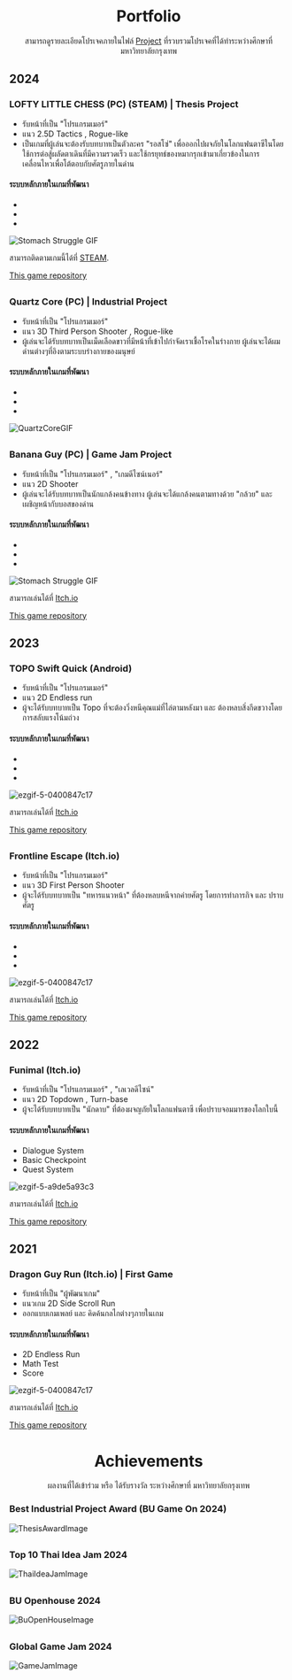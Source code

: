 <div align="center">
  <h1>Portfolio</h1>
</div>
<div align="center">
  
สามารถดูรายละเอียดโปรเจคภายในไฟล์ [Project](https://github.com/SuNnY54569/Portfolio/tree/main/Project) ที่รวบรวมโปรเจคที่ได้ทำระหว่างศึกษาที่ มหาวิทยาลัยกรุงเทพ
</div>

## 2024

### LOFTY LITTLE CHESS (PC) (STEAM) | Thesis Project
* รับหน้าที่เป็น "โปรแกรมเมอร์"
* แนว 2.5D Tactics , Rogue-like
* เป็นเกมที่ผู้เล่นจะต้องรับบทบาทเป็นตัวละคร "รอสโซ่" เพื่อออกไปผจภัยในโลกแฟนตาซีในโดยใช้การต่อสู้ผลัดตาเดินที่มีความรวดเร็ว และใช้กรยุทธ์ของหมากรุกเข้ามาเกี่ยวข้องในการเคลื่อนไหวเพื่อโต้ตอบกับศัตรูภายในด่าน

#### ระบบหลักภายในเกมที่พัฒนา
- 
- 
- 

![Stomach Struggle GIF](https://github.com/MrJOKIT/GifForPortfolio/blob/main/Lofty.gif)

สามารถติดตามเกมนี้ได้ที่ [STEAM](https://store.steampowered.com/app/3360590/Lofty_Little_Chess/?l=thai).

[This game repository](https://github.com/MrJOKIT/Rosso2024)

##

### Quartz Core (PC) | Industrial Project
* รับหน้าที่เป็น "โปรแกรมเมอร์"
* แนว 3D Third Person Shooter , Rogue-like
* ผู้เล่นจะได้รับบทบาทเป็นเม็ดเลือดขาวที่มีหน้าที่เข้าไปกำจัดเราเชื้อโรคในร่างกาย ผู้เล่นจะได้ผมด่านต่างๆที่อิงตามระบบร่างกายของมนุษย์

#### ระบบหลักภายในเกมที่พัฒนา
- 
- 
- 

![QuartzCoreGIF](https://github.com/MrJOKIT/GifForPortfolio/blob/main/QuartzCoreGIf.gif)

##

### Banana Guy (PC) | Game Jam Project
* รับหน้าที่เป็น "โปรแกรมเมอร์" , "เกมดีไซน์เนอร์"
* แนว 2D Shooter
* ผู้เล่นจะได้รับบทบาทเป็นนักแกล้งคนข้างทาง ผู้เล่นจะได้แกล้งคนตามทางด้วย "กล้วย" และ เผชิญหน้ากับบอสของด่าน
  
#### ระบบหลักภายในเกมที่พัฒนา
- 
- 
- 

![Stomach Struggle GIF](https://github.com/MrJOKIT/GifForPortfolio/blob/main/BananaGuy.gif)

สามารถเล่นได้ที่ [Itch.io](https://jamesjoom321.itch.io/banana-guy)

[This game repository](https://github.com/SuNnY54569/Stomach-Struggle)

## 2023

### TOPO Swift Quick (Android)
* รับหน้าที่เป็น "โปรแกรมเมอร์"
* แนว 2D Endless run
* ผู้จะได้รับบทบาทเป็น Topo ที่จะต้องวิ่งหนีคุณแม่ที่ไล่ตามหลังมา และ ต้องหลบสิ่งกีดขวางโดยการสลับแรงโน้มถ่วง

#### ระบบหลักภายในเกมที่พัฒนา
- 
- 
- 

![ezgif-5-0400847c17](https://github.com/MrJOKIT/GifForPortfolio/blob/main/TOPO.gif)

สามารถเล่นได้ที่ [Itch.io](https://jamesjoom321.itch.io/tobo-swift-quick)

[This game repository](https://github.com/SuNnY54569/Portfolio/tree/main/Project/Maggy%20The%20Dinosaur%20V.1)

##

### Frontline Escape (Itch.io)

* รับหน้าที่เป็น "โปรแกรมเมอร์"
* แนว 3D First Person Shooter
* ผู้จะได้รับบทบาทเป็น "ทหารแนวหน้า" ที่ต้องหลบหนีจากค่ายศัตรู โดยการทำภารกิจ และ ปราบศัตรู

#### ระบบหลักภายในเกมที่พัฒนา
- 
- 
- 

![ezgif-5-0400847c17](https://github.com/MrJOKIT/GifForPortfolio/blob/main/FromtlineEscape.gif)

สามารถเล่นได้ที่ [Itch.io](https://jamesjoom321.itch.io/frontline-escape-by-jokit)

[This game repository](https://github.com/SuNnY54569/Portfolio/tree/main/Project/Maggy%20The%20Dinosaur%20V.1)

## 2022

### Funimal (Itch.io)

* รับหน้าที่เป็น "โปรแกรมเมอร์" , "เลเวลดีไซน์"
* แนว 2D Topdown , Turn-base
* ผู้จะได้รับบทบาทเป็น "นักดาบ" ที่ต้องผจญภัยในโลกแฟนตาซี เพื่อปราบจอมมารของโลกใบนี้

#### ระบบหลักภายในเกมที่พัฒนา
- Dialogue System
- Basic Checkpoint
- Quest System

![ezgif-5-a9de5a93c3](https://github.com/MrJOKIT/GifForPortfolio/blob/main/Fuinimal.gif)

สามารถเล่นได้ที่ [Itch.io](https://jamesjoom321.itch.io/funimal)

[This game repository](https://github.com/SuNnY54569/Portfolio/tree/main/Project/Mission%20Of%20Muzashi)


## 2021

### Dragon Guy Run (Itch.io) | First Game

* รับหน้าที่เป็น "ผู้พัฒนาเกม"
* แนวเกม 2D Side Scroll Run
* ออกแบบเกมเพลย์ และ คิดค้นกลไกต่างๆภายในเกม

#### ระบบหลักภายในเกมที่พัฒนา
- 2D Endless Run
- Math Test
- Score

![ezgif-5-0400847c17](https://github.com/MrJOKIT/GifForPortfolio/blob/main/DragonGuy.gif)

สามารถเล่นได้ที่ [Itch.io](https://jamesjoom321.itch.io/dragon-guy-run)

[This game repository](https://github.com/SuNnY54569/Portfolio/tree/main/Project/Maggy%20The%20Dinosaur%20V.1)
##

<div align="center">
  <h1>Achievements</h1>
</div>
<div align="center">
  
ผลงานที่ได้เข้าร่วม หรือ ได้รับรางวัล ระหว่างศึกษาที่ มหาวิทยาลัยกรุงเทพ
</div>

### Best Industrial Project Award (BU Game On 2024)
![ThesisAwardImage](https://github.com/MrJOKIT/GifForPortfolio/blob/main/469224503_548365771499702_4572154298778618168_n.jpg)
##

### Top 10 Thai Idea Jam 2024
![ThaiIdeaJamImage](https://github.com/MrJOKIT/GifForPortfolio/blob/main/2e53f184-00b1-4c31-99da-212a61cc8a45.jpg)
##

### BU Openhouse 2024
![BuOpenHouseImage](https://github.com/MrJOKIT/GifForPortfolio/blob/main/47bc16d4-abd2-435e-8736-004f44d2e414.jpg)
##

### Global Game Jam 2024
![GameJamImage](https://github.com/MrJOKIT/GifForPortfolio/blob/main/422886051_758415826319413_6267057778869912267_n.jpg)
##
